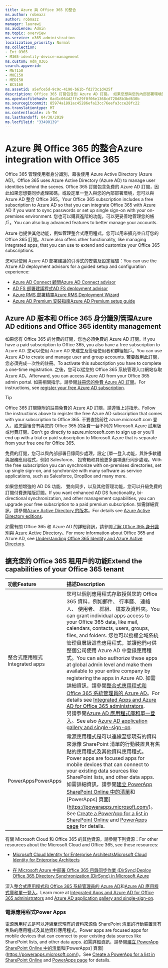 ```yaml
---
title: Azure 與 Office 365 的整合
ms.author: robmazz
author: robmazz
manager: laurawi
ms.audience: Admin
ms.topic: overview
ms.service: o365-administration
localization_priority: Normal
ms.collection:
- Ent_O365
- M365-identity-device-management
ms.custom: Adm_O365
search.appverid:
- MET150
- MOE150
- MED150
- BCS160
ms.assetid: a5efce5d-9c9c-4190-b61b-fd273c1d425f
description: Office 365 訂閱包含到 Azure AD 訂閱。 如果您想與您的內部部署環境的密碼同步處理或單一登入，Office 365 與 Azure AD 中整合。
ms.openlocfilehash: 0ad1c064d2ffe29f0f06e1368cd728d8b3bd630b
ms.sourcegitcommit: 85974a1891ac45286efa13cc76eefa3cce28fc22
ms.translationtype: MT
ms.contentlocale: zh-TW
ms.lasthandoff: 04/30/2019
ms.locfileid: "33490139"
---
```

# <a name="azure-integration-with-office-365"></a><span data-ttu-id="85883-104">Azure 與 Office 365 的整合</span><span class="sxs-lookup"><span data-stu-id="85883-104">Azure integration with Office 365</span></span>

<span data-ttu-id="85883-105">Office 365 管理使用者身分識別，幕後使用 Azure Active Directory (Azure AD)。</span><span class="sxs-lookup"><span data-stu-id="85883-105">Office 365 uses Azure Active Directory (Azure AD) to manage user identities behind the scenes.</span></span> <span data-ttu-id="85883-106">Office 365 訂閱包含免費的 Azure AD 訂閱，因此如果您想要同步處理密碼，或設定單一登入與您的內部部署環境，您可以與 Azure AD 整合 Office 365。</span><span class="sxs-lookup"><span data-stu-id="85883-106">Your Office 365 subscription includes a free subscription to Azure AD so that you can integrate Office 365 with Azure AD if you want to sync passwords or set up single sign-on with your on-premises environment.</span></span> <span data-ttu-id="85883-107">您也可以購買進階的功能，可以更妥善地管理您的帳戶。</span><span class="sxs-lookup"><span data-stu-id="85883-107">You can also buy advanced features to better manage your accounts.</span></span>
  
<span data-ttu-id="85883-108">Azure 也提供其他功能，例如管理整合式應用程式，您可以用來擴充並自訂您的 Office 365 訂閱。</span><span class="sxs-lookup"><span data-stu-id="85883-108">Azure also offers other functionality, like managing integrated apps, that you can use to extend and customize your Office 365 subscriptions.</span></span>
  
<span data-ttu-id="85883-109">您可以使用 Azure AD 部署建議的引導式的安裝及設定經驗：</span><span class="sxs-lookup"><span data-stu-id="85883-109">You can use the Azure AD deployment advisors for a guided setup and configuration experience:</span></span>
 - [<span data-ttu-id="85883-110">Azure AD Connect 顧問</span><span class="sxs-lookup"><span data-stu-id="85883-110">Azure AD Connect advisor</span></span>](https://aka.ms/aadconnectpwsync)
 - [<span data-ttu-id="85883-111">AD FS 部署建議程式</span><span class="sxs-lookup"><span data-stu-id="85883-111">AD FS deployment advisor</span></span>](https://aka.ms/adfsguidance)
 - [<span data-ttu-id="85883-112">Azure RMS 部署精靈</span><span class="sxs-lookup"><span data-stu-id="85883-112">Azure RMS Deployment Wizard</span></span>](https://aka.ms/azuremsguidance)
 - [<span data-ttu-id="85883-113">Azure AD Premium 安裝指南</span><span class="sxs-lookup"><span data-stu-id="85883-113">Azure AD Premium setup guide</span></span>](https://aka.ms/aadpguidance)
  
## <a name="azure-ad-editions-and-office-365-identity-management"></a><span data-ttu-id="85883-114">Azure AD 版本和 Office 365 身分識別管理</span><span class="sxs-lookup"><span data-stu-id="85883-114">Azure AD editions and Office 365 identity management</span></span>

<span data-ttu-id="85883-115">如果您有 Office 365 的付費的訂閱，您也必須免費的 Azure AD 訂閱。</span><span class="sxs-lookup"><span data-stu-id="85883-115">If you have a paid subscription to Office 365, you also have a free subscription to Azure AD.</span></span> <span data-ttu-id="85883-116">您可以使用 Azure AD 來建立及管理使用者和群組帳戶。</span><span class="sxs-lookup"><span data-stu-id="85883-116">You can use Azure AD to create and manage user and group accounts.</span></span> <span data-ttu-id="85883-117">若要啟用此訂閱，您必須完成一次性的註冊。</span><span class="sxs-lookup"><span data-stu-id="85883-117">To activate this subscription you have to complete a one-time registration.</span></span> <span data-ttu-id="85883-118">之後，您可以從您的 Office 365 系統管理入口網站存取 Azure AD。</span><span class="sxs-lookup"><span data-stu-id="85883-118">Afterward, you can access Azure AD from your Office 365 admin portal.</span></span> <span data-ttu-id="85883-119">如需相關指示，請參閱[註冊您的免費 Azure AD 訂閱](https://go.microsoft.com/fwlink/p/?LinkId=617127)。</span><span class="sxs-lookup"><span data-stu-id="85883-119">For instructions, see [register your free Azure AD subscription](https://go.microsoft.com/fwlink/p/?LinkId=617127).</span></span> 
  
> [!TIP]
> <span data-ttu-id="85883-120">Office 365 訂閱隨附的註冊免費的 Azure AD 訂閱，請遵循上述指示。</span><span class="sxs-lookup"><span data-stu-id="85883-120">Follow the instructions above to register the free Azure AD subscription that comes with your subscription to Office 365.</span></span> <span data-ttu-id="85883-121">不要直接前往 azure.microsoft.com 登入，或您最後會有與您的 Office 365 的免費一台不同的 Microsoft Azure 試用版或付費訂閱。</span><span class="sxs-lookup"><span data-stu-id="85883-121">Don't go directly to azure.microsoft.com to sign up or you'll end up with a trial or paid subscription to Microsoft Azure that is separate from your free one for Office 365.</span></span> 
  
<span data-ttu-id="85883-122">免費的訂閱，您可以與內部部署目錄同步處理，設定 [單一登入功能，與許多軟體與服務應用程式，例如 Salesforce、 投寄箱和其他更多選項進行同步處理。</span><span class="sxs-lookup"><span data-stu-id="85883-122">With the free subscription you can synchronize with on-premises directories, set up single sign-on, and synchronize with many software as service applications, such as Salesforce, DropBox and many more.</span></span>
  
<span data-ttu-id="85883-123">如果您想增強的 AD DS 功能、 雙向同步，以及其他管理功能，您可以升級免費的訂閱付費進階版訂閱。</span><span class="sxs-lookup"><span data-stu-id="85883-123">If you want enhanced AD DS functionality, bi-directional synchronization, and other management capabilities, you can upgrade your free subscription to a paid premium subscription.</span></span> <span data-ttu-id="85883-124">如需詳細資訊，請參閱[Azure Active Directory 的版本](https://docs.microsoft.com/azure/active-directory/fundamentals/active-directory-whatis)。</span><span class="sxs-lookup"><span data-stu-id="85883-124">For details see [Azure Active Directory editions](https://docs.microsoft.com/azure/active-directory/fundamentals/active-directory-whatis).</span></span>
  
<span data-ttu-id="85883-125">如需有關 Office 365 和 Azure AD 的詳細資訊，請參閱[了解 Office 365 身分識別與 Azure Active Directory](https://support.office.com/article/06a189e7-5ec6-4af2-94bf-a22ea225a7a9)。</span><span class="sxs-lookup"><span data-stu-id="85883-125">For more information about Office 365 and Azure AD, see [Understanding Office 365 Identity and Azure Active Directory](https://support.office.com/article/06a189e7-5ec6-4af2-94bf-a22ea225a7a9).</span></span>
  
## <a name="extend-the-capabilities-of-your-office-365-tenant"></a><span data-ttu-id="85883-126">擴充您的 Office 365 租用戶的功能</span><span class="sxs-lookup"><span data-stu-id="85883-126">Extend the capabilities of your Office 365 tenant</span></span>

|<span data-ttu-id="85883-127">**功能**</span><span class="sxs-lookup"><span data-stu-id="85883-127">**Feature**</span></span>|<span data-ttu-id="85883-128">**描述**</span><span class="sxs-lookup"><span data-stu-id="85883-128">**Description**</span></span>|
|:-----|:-----|
|<span data-ttu-id="85883-129">整合式應用程式</span><span class="sxs-lookup"><span data-stu-id="85883-129">Integrated apps</span></span>  <br/> |<span data-ttu-id="85883-130">您可以個別應用程式存取授與您的 Office 365 資料，例如郵件、 行事曆、 連絡人、 使用者、 群組、 檔案及資料夾。</span><span class="sxs-lookup"><span data-stu-id="85883-130">You can grant individual apps access to your Office 365 data, like mail, calendars, contacts, users, groups, files, and folders.</span></span> <span data-ttu-id="85883-131">您也可以授權全域系統管理員層級這些應用程式，並讓他們可供整個公司使用 Azure AD 中登錄應用程式。</span><span class="sxs-lookup"><span data-stu-id="85883-131">You can also authorize these apps at global admin level and make them available to your entire company by registering the apps in Azure AD.</span></span> <span data-ttu-id="85883-132">如需詳細資訊，請參閱[整合式應用程式和 Office 365 系統管理員的 Azure AD](https://support.office.com/article/cb2250e3-451e-416f-bf4e-363549652c2a)。</span><span class="sxs-lookup"><span data-stu-id="85883-132">For details see [Integrated Apps and Azure AD for Office 365 administrators](https://support.office.com/article/cb2250e3-451e-416f-bf4e-363549652c2a).</span></span>  <br/> <span data-ttu-id="85883-133">另請參閱[Azure AD 應用程式庫和單一登入](https://go.microsoft.com/fwlink/p/?LinkId=698604)。</span><span class="sxs-lookup"><span data-stu-id="85883-133">See also [Azure AD application gallery and single-sign-on](https://go.microsoft.com/fwlink/p/?LinkId=698604).</span></span>  <br/> |
|<span data-ttu-id="85883-134">PowerApps</span><span class="sxs-lookup"><span data-stu-id="85883-134">PowerApps</span></span>  <br/> | <span data-ttu-id="85883-135">電源應用程式是可以連線至您現有的資料來源像 SharePoint 清單的行動裝置具有焦點的應用程式及其他資料應用程式。</span><span class="sxs-lookup"><span data-stu-id="85883-135">Power apps are focused apps for mobile devices that can connect to your existing data sources like SharePoint lists, and other data apps.</span></span> <span data-ttu-id="85883-136">如需詳細資訊，請參閱[建立 PowerApp SharePoint Online 中的清單](https://support.office.com/article/9338b2d2-67ac-4b81-8e67-97da27e5e9ab)和[PowerApps] 頁面](https://powerapps.microsoft.com/)。</span><span class="sxs-lookup"><span data-stu-id="85883-136">See [Create a PowerApp for a list in SharePoint Online](https://support.office.com/article/9338b2d2-67ac-4b81-8e67-97da27e5e9ab) and [PowerApps page](https://powerapps.microsoft.com/) for details.</span></span>  <br/> |
   
<span data-ttu-id="85883-137">有關 Microsoft Cloud 和 Office 365 的其他資源，請參閱下列資源：</span><span class="sxs-lookup"><span data-stu-id="85883-137">For other resources about the Microsoft Cloud and Office 365, see these resources:</span></span>
  
- [<span data-ttu-id="85883-138">Microsoft Cloud Identity for Enterprise Architects</span><span class="sxs-lookup"><span data-stu-id="85883-138">Microsoft Cloud Identity for Enterprise Architects</span></span>](https://go.microsoft.com/fwlink/p/?LinkId=524586)
    
- [<span data-ttu-id="85883-139">在 Microsoft Azure 中部署 Office 365 目錄同步作業 (DirSync)</span><span class="sxs-lookup"><span data-stu-id="85883-139">Deploy Office 365 Directory Synchronization (DirSync) in Microsoft Azure</span></span>](https://go.microsoft.com/fwlink/p/?LinkId=517887)
    

<span data-ttu-id="85883-140">深入[整合式應用程式和 Office 365 系統管理員的 Azure AD](integrated-apps-and-azure-ads.md)和[Azure AD 應用程式庫和單一登入](https://docs.microsoft.com/azure/active-directory/manage-apps/what-is-single-sign-on)。</span><span class="sxs-lookup"><span data-stu-id="85883-140">Learn more at [Integrated Apps and Azure AD for Office 365 administrators](integrated-apps-and-azure-ads.md) and [Azure AD application gallery and single-sign-on](https://docs.microsoft.com/azure/active-directory/manage-apps/what-is-single-sign-on).</span></span>

### <a name="power-apps"></a><span data-ttu-id="85883-141">電源應用程式</span><span class="sxs-lookup"><span data-stu-id="85883-141">Power Apps</span></span>
<span data-ttu-id="85883-142">電源應用程式是可以連線至您現有的資料來源像 SharePoint 清單的行動裝置具有焦點的應用程式及其他資料應用程式。</span><span class="sxs-lookup"><span data-stu-id="85883-142">Power apps are focused apps for mobile devices that can connect to your existing data sources like SharePoint lists, and other data apps.</span></span> <span data-ttu-id="85883-143">如需詳細資訊，請參閱[建立 PowerApp SharePoint Online 中的清單](https://support.office.com/article/9338b2d2-67ac-4b81-8e67-97da27e5e9ab)和[PowerApps] 頁面](https://powerapps.microsoft.com/)。</span><span class="sxs-lookup"><span data-stu-id="85883-143">See [Create a PowerApp for a list in SharePoint Online](https://support.office.com/article/9338b2d2-67ac-4b81-8e67-97da27e5e9ab) and [PowerApps page](https://powerapps.microsoft.com/) for details.</span></span>